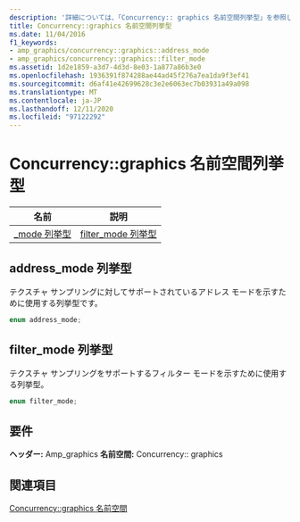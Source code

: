 ```yaml
---
description: '詳細については、「Concurrency:: graphics 名前空間列挙型」を参照してください。'
title: Concurrency::graphics 名前空間列挙型
ms.date: 11/04/2016
f1_keywords:
- amp_graphics/concurrency::graphics::address_mode
- amp_graphics/concurrency::graphics::filter_mode
ms.assetid: 1d2e1859-a3d7-4d3d-8e03-1a877a86b3e0
ms.openlocfilehash: 1936391f874288ae44ad45f276a7ea1da9f3ef41
ms.sourcegitcommit: d6af41e42699628c3e2e6063ec7b03931a49a098
ms.translationtype: MT
ms.contentlocale: ja-JP
ms.lasthandoff: 12/11/2020
ms.locfileid: "97122292"
---
```

# <a name="concurrencygraphics-namespace-enums"></a>Concurrency::graphics 名前空間列挙型

|名前|説明|
|-|-|
|[_mode 列挙型](#address_mode)|[filter_mode 列挙型](#filter_mode)|

## <a name="address_mode-enumeration"></a><a name="address_mode"></a> address_mode 列挙型

テクスチャ サンプリングに対してサポートされているアドレス モードを示すために使用する列挙型です。

```cpp
enum address_mode;
```

## <a name="filter_mode-enumeration"></a><a name="filter_mode"></a> filter_mode 列挙型

テクスチャ サンプリングをサポートするフィルター モードを示すために使用する列挙型。

```cpp
enum filter_mode;
```

## <a name="requirements"></a>要件

**ヘッダー:** Amp_graphics **名前空間:** Concurrency:: graphics

## <a name="see-also"></a>関連項目

[Concurrency::graphics 名前空間](concurrency-graphics-namespace.md)
